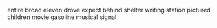 entire broad eleven drove expect behind shelter writing station pictured children movie gasoline musical signal